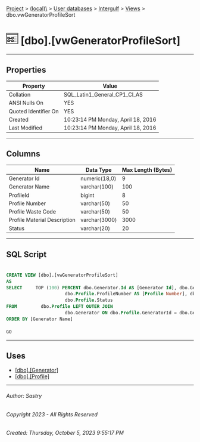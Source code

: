 #### 

[Project](../../../../index.md) > [(local)\\](../../../index.md) > [User databases](../../index.md) > [Intergulf](../index.md) > [Views](Views.md) > dbo.vwGeneratorProfileSort

# ![Views](../../../../Images/View32.png) [dbo].[vwGeneratorProfileSort]

---

## <a name="#properties"></a>Properties

| Property | Value |
|---|---|
| Collation | SQL_Latin1_General_CP1_CI_AS |
| ANSI Nulls On | YES |
| Quoted Identifier On | YES |
| Created | 10:23:14 PM Monday, April 18, 2016 |
| Last Modified | 10:23:14 PM Monday, April 18, 2016 |


---

## <a name="#columns"></a>Columns

| Name | Data Type | Max Length (Bytes) |
|---|---|---|
| Generator Id | numeric(18,0) | 9 |
| Generator Name | varchar(100) | 100 |
| ProfileId | bigint | 8 |
| Profile Number | varchar(50) | 50 |
| Profile Waste Code | varchar(50) | 50 |
| Profile Material Description | varchar(3000) | 3000 |
| Status | varchar(20) | 20 |


---

## <a name="#sqlscript"></a>SQL Script

```sql

CREATE VIEW [dbo].[vwGeneratorProfileSort]
AS
SELECT     TOP (100) PERCENT dbo.Generator.Id AS [Generator Id], dbo.Generator.Name AS [Generator Name], dbo.Profile.Id AS ProfileId, 
                      dbo.Profile.ProfileNumber AS [Profile Number], dbo.Profile.WasteCode AS [Profile Waste Code], dbo.Profile.MaterialDescription AS [Profile Material Description], 
                      dbo.Profile.Status
FROM         dbo.Profile LEFT OUTER JOIN
                      dbo.Generator ON dbo.Profile.GeneratorId = dbo.Generator.Id
ORDER BY [Generator Name]

GO

```


---

## <a name="#uses"></a>Uses

* [[dbo].[Generator]](../Tables/dbo_Generator.md)
* [[dbo].[Profile]](../Tables/dbo_Profile.md)


---

###### Author:  Sastry

###### Copyright 2023 - All Rights Reserved

###### Created: Thursday, October 5, 2023 9:55:17 PM

